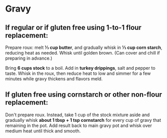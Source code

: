 # Gravy

## If regular or if gluten free using 1-to-1 flour replacement:

Prepare roux: melt **⅓ cup butter**, and gradually whisk in **⅓ cup
corn starch**, reducing heat as needed.  Whisk until golden brown.
(Can cover and chill if preparing in advance.)

Bring **6 cups stock** to a boil.  Add in **turkey drippings**, salt
and pepper to taste.  Whisk in the roux, then reduce heat to low and
simmer for a few minutes while gravy thickens and flavors meld.

## If gluten free using cornstarch or other non-flour replacement:

Don't prepare roux.  Instead, take 1 cup of the stock mixture aside
and gradually whisk **about 1 tbsp + 1 tsp cornstarch** for every cup
of gravy that remaining in the pot.  Add result back to main gravy
pot and whisk over medium heat until thick and smooth.
